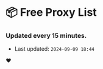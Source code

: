 # :package: Free Proxy List
### Updated every 15 minutes.

- Last updated: `2024-09-09 18:44`

:heart:
